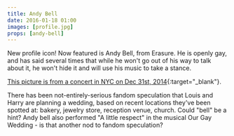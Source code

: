 ```yaml
---
title: Andy Bell
date: 2016-01-18 01:00
images: [profile.jpg]
props: [andy-bell]
---
```

New profile icon! Now featured is Andy Bell, from Erasure. He is openly gay, and has said several times that while he won't go out of his way to talk about it, he won't hide it and will use his music to take a stance.

[This picture is from a concert in NYC on Dec 31st, 2014](http://t.umblr.com/redirect?z=http%3A%2F%2Fwww.gettyimages.com%2Fdetail%2Fnews-photo%2Fandy-bell-and-vince-clarke-of-erasure-perform-at-terminal-5-news-photo%2F460948234&t=NTVmYTlhZTAzMjhhZTU4Y2ZiNTUwZjgwMjZhN2U0NTJkZTcxZTBjZCxDajdGWnRONg%3D%3D){:target="_blank"}.

There has been not-entirely-serious fandom speculation that Louis and Harry are planning a wedding, based on recent locations they've been spotted at: bakery, jewelry store, reception venue, church. Could "bell" be a hint? Andy bell also performed "A little respect" in the musical Our Gay Wedding - is that another nod to fandom speculation?

